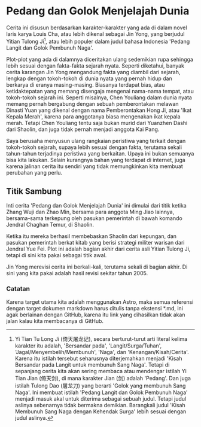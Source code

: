 # Pedang dan Golok Menjelajah Dunia

Cerita ini disusun berdasarkan karakter-karakter yang ada di dalam novel laris karya Louis Cha, atau
lebih dikenal sebagai Jin Yong, yang berjudul Yitian Tulong Ji[^judul-1], atau lebih populer dalam judul
bahasa Indonesia 'Pedang Langit dan Golok Pembunuh Naga'.

[^judul-1]: Yi Tian Tu Long Ji (倚天屠龙记), secara berturut-turut arti literal kelima karakter itu adalah, 'Bersandar pada', 'Langit/Surga/Tuhan', 'Jagal/Menyembelih/Membunuh', 'Naga', dan 'Kenangan/Kisah/Cerita'. Karena itu istilah tersebut seharusnya diterjemahkan menjadi 'Kisah Bersandar pada Langit untuk membunuh Sang Naga'. Tetapi di sepanjang cerita kita akan sering membaca atau mendengar istilah Yi Tian Jian (倚天剑), di mana karakter Jian (剑) adalah 'Pedang'. Dan juga istilah Tulong Dao (屠龙刀) yang berarti 'Golok yang membunuh Sang Naga'. Ini membuat istilah 'Pedang Langit dan Golok Pembunuh Naga' menjadi masuk akal untuk diterima sebagai sebuah judul. Tetapi judul aslinya sebenarnya tidak bermakna demikian. Barangkali judul 'Kisah Membunuh Sang Naga dengan Kehendak Surga' lebih sesuai dengan judul aslinya.

Plot-plot yang ada di dalamnya diceritakan ulang sedemikian rupa sehingga lebih sesuai dengan fakta-fakta sejarah nyata.
Seperti diketahui, banyak cerita karangan Jin Yong mengandung fakta yang diambil dari sejarah, lengkap dengan tokoh-tokoh
di dunia nyata yang pernah hidup dan berkarya di eranya masing-masing. Biasanya terdapat bias, atau ketidaktepatan yang
memang disengaja mengenai nama-nama tempat, atau tokoh-tokoh sejarah ini. Seperti misalnya, Chen Youliang dalam dunia nyata
memang pernah bergabung dengan sebuah pemberontakan melawan Dinasti Yuan yang dikenal dengan nama Pemberontakan Hong Ji, atau
'Ikat Kepala Merah', karena para anggotanya biasa mengenakan ikat kepala merah. Tetapi Chen Youliang tentu saja bukan 
murid dari Yuanzhen Dashi dari Shaolin, dan juga tidak pernah menjadi anggota Kai Pang.

Saya berusaha menyusun ulang rangkaian peristiwa yang terkait dengan tokoh-tokoh sejarah, supaya lebih sesuai dengan
fakta, terutama sekali tahun-tahun terjadinya peristiwa yang berkaitan. Upaya ini bukan semuanya bisa kita lakukan.
Selain kurangnya bahan yang terdapat di internet, juga karena jalinan cerita itu sendiri yang tidak memungkinkan kita
membuat perubahan yang perlu.

## Titik Sambung

Inti cerita 'Pedang dan Golok Menjelajah Dunia' ini dimulai dari titik ketika Zhang Wuji dan Zhao Min, bersama para 
anggota Ming Jiao lainnya, bersama-sama terkepung oleh pasukan pemerintah di bawah komando Jendral Chaghan Temur, 
di Shaolin. 

Ketika itu mereka berhasil membebaskan Shaolin dari kepungan, dan pasukan pemerintah berkat kitab yang berisi strategi
militer warisan dari Jendral Yue Fei. Plot ini adalah bagian akhir dari cerita asli Yitian Tulong Ji, tetapi di sini
kita pakai sebagai titik awal.

Jin Yong merevisi cerita ini berkali-kali, terutama sekali di bagian akhir. Di sini yang kita pakai adalah hasil
revisi sekitar tahun 2005.


### Catatan

Karena target utama kita adalah menggunakan Astro, maka semua referensi dengan target dokumen markdown harus
ditulis tanpa ekstensi \*.md, ini agak berlainan dengan GitHub, karena itu link yang dihasilkan tidak akan jalan
kalau kita membacanya di GitHub.

